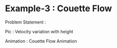 # Example-3 : Couette Flow

Problem Statement :



Pic : Velocity variation with height



Animation : Couette Flow Animation


